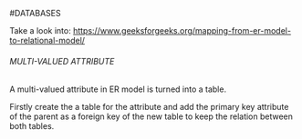 #DATABASES 

Take a look into: https://www.geeksforgeeks.org/mapping-from-er-model-to-relational-model/


###### MULTI-VALUED ATTRIBUTE

A multi-valued attribute in ER model is turned into a table. 

Firstly create the a table for the attribute and add the primary key attribute of the parent as a foreign key of the new table to keep the relation between both tables. 








